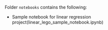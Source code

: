 
Folder `notebooks` contains the following:


  - Sample notebook for linear regression project(linear_lego_sample_notebook.ipynb) 
